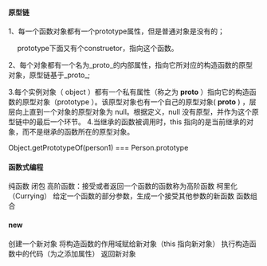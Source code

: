 #### 原型链

1、每一个函数对象都有一个prototype属性，但是普通对象是没有的；

　 prototype下面又有个construetor，指向这个函数。

2、每个对象都有一个名为_proto_的内部属性，指向它所对应的构造函数的原型对象，原型链基于_proto_;

3.每个实例对象（ object ）都有一个私有属性（称之为 __proto__ ）指向它的构造函数的原型对象（prototype ）。该原型对象也有一个自己的原型对象( __proto__ ) ，层层向上直到一个对象的原型对象为 null。根据定义，null 没有原型，并作为这个原型链中的最后一个环节。
4.当继承的函数被调用时，this 指向的是当前继承的对象，而不是继承的函数所在的原型对象。

Object.getPrototypeOf(person1) === Person.prototype

#### 函数式编程
纯函数
闭包
高阶函数：接受或者返回一个函数的函数称为高阶函数
柯里化（Currying）  给定一个函数的部分参数，生成一个接受其他参数的新函数
函数组合

#### new 
创建一个新对象
将构造函数的作用域赋给新对象（this 指向新对象）
执行构造函数中的代码（为之添加属性）
返回新对象